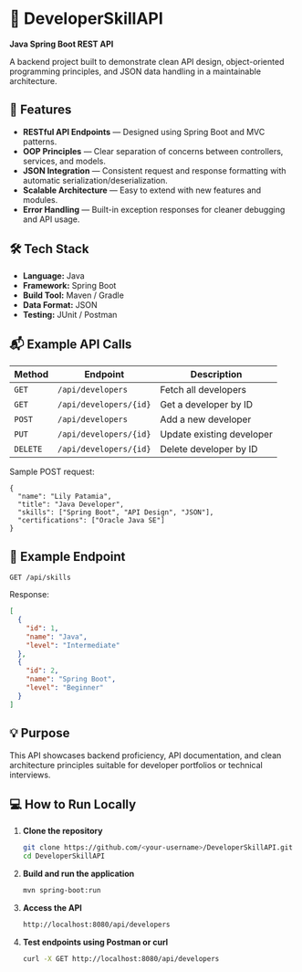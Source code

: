 # 🧩 DeveloperSkillAPI

**Java Spring Boot REST API**

A backend project built to demonstrate clean API design, object-oriented programming principles, and JSON data handling in a maintainable architecture.

## 🚀 Features
- **RESTful API Endpoints** — Designed using Spring Boot and MVC patterns.  
- **OOP Principles** — Clear separation of concerns between controllers, services, and models.  
- **JSON Integration** — Consistent request and response formatting with automatic serialization/deserialization.  
- **Scalable Architecture** — Easy to extend with new features and modules.  
- **Error Handling** — Built-in exception responses for cleaner debugging and API usage.  

## 🛠️ Tech Stack
- **Language:** Java  
- **Framework:** Spring Boot  
- **Build Tool:** Maven / Gradle  
- **Data Format:** JSON  
- **Testing:** JUnit / Postman

  
## 📬 Example API Calls

| **Method** | **Endpoint** | **Description** |
|-------------|--------------|-----------------|
| `GET` | `/api/developers` | Fetch all developers |
| `GET` | `/api/developers/{id}` | Get a developer by ID |
| `POST` | `/api/developers` | Add a new developer |
| `PUT` | `/api/developers/{id}` | Update existing developer |
| `DELETE` | `/api/developers/{id}` | Delete developer by ID |


Sample POST request:
```
{
  "name": "Lily Patamia",
  "title": "Java Developer",
  "skills": ["Spring Boot", "API Design", "JSON"],
  "certifications": ["Oracle Java SE"]
}
```
## 📖 Example Endpoint
```http
GET /api/skills
```
Response:
```json
[
  {
    "id": 1,
    "name": "Java",
    "level": "Intermediate"
  },
  {
    "id": 2,
    "name": "Spring Boot",
    "level": "Beginner"
  }
]
```
## 💡 Purpose

This API showcases backend proficiency, API documentation, and clean architecture principles suitable for developer portfolios or technical interviews.

## 💻 How to Run Locally

1. **Clone the repository**
   ```bash
   git clone https://github.com/<your-username>/DeveloperSkillAPI.git
   cd DeveloperSkillAPI
2. **Build and run the application**
   ```bash
   mvn spring-boot:run
3. **Access the API**
   ```bash
   http://localhost:8080/api/developers
4. **Test endpoints using Postman or curl**
   ```bash
   curl -X GET http://localhost:8080/api/developers

